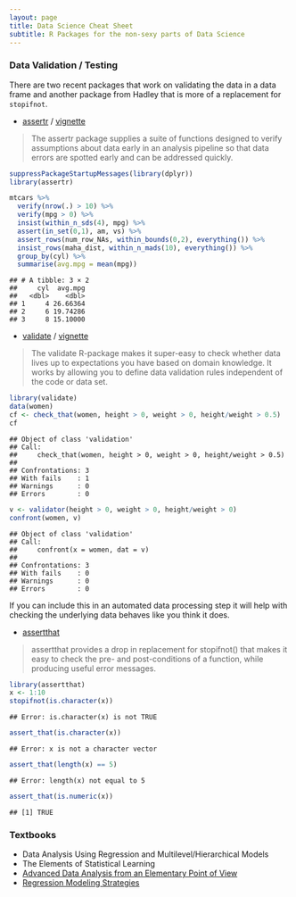 ```yaml
---
layout: page
title: Data Science Cheat Sheet
subtitle: R Packages for the non-sexy parts of Data Science
---
```


### Data Validation / Testing

There are two recent packages that work on validating the data in a data 
frame and another package from Hadley that is more of a replacement for
`stopifnot`.

* [assertr](https://github.com/ropenscilabs/assertr) / [vignette](https://cran.r-project.org/web/packages/assertr/vignettes/assertr.html)

> The assertr package supplies a suite of functions designed to verify assumptions about data early in an analysis pipeline so that data errors are spotted early and can be addressed quickly.




```r
suppressPackageStartupMessages(library(dplyr))
library(assertr)

mtcars %>%
  verify(nrow(.) > 10) %>%
  verify(mpg > 0) %>%
  insist(within_n_sds(4), mpg) %>%
  assert(in_set(0,1), am, vs) %>%
  assert_rows(num_row_NAs, within_bounds(0,2), everything()) %>%
  insist_rows(maha_dist, within_n_mads(10), everything()) %>%
  group_by(cyl) %>%
  summarise(avg.mpg = mean(mpg))
```

```
## # A tibble: 3 × 2
##     cyl  avg.mpg
##   <dbl>    <dbl>
## 1     4 26.66364
## 2     6 19.74286
## 3     8 15.10000
```


* [validate](https://github.com/data-cleaning/validate) / [vignette](https://cran.r-project.org/web/packages/validate/vignettes/intro.html)


> The validate R-package makes it super-easy to check whether data lives up to expectations you have based on domain knowledge. It works by allowing you to define data validation rules independent of the code or data set.
 


```r
library(validate)
data(women)
cf <- check_that(women, height > 0, weight > 0, height/weight > 0.5)
cf
```

```
## Object of class 'validation'
## Call:
##     check_that(women, height > 0, weight > 0, height/weight > 0.5)
## 
## Confrontations: 3
## With fails    : 1
## Warnings      : 0
## Errors        : 0
```

```r
v <- validator(height > 0, weight > 0, height/weight > 0)
confront(women, v)
```

```
## Object of class 'validation'
## Call:
##     confront(x = women, dat = v)
## 
## Confrontations: 3
## With fails    : 0
## Warnings      : 0
## Errors        : 0
```

If you can include this in an automated data processing step it will help
with checking the underlying data behaves like you think it does. 

* [assertthat](https://github.com/hadley/assertthat)

> assertthat provides a drop in replacement for stopifnot() that makes it easy to check the pre- and post-conditions of a function, while producing useful error messages.



```r
library(assertthat)
x <- 1:10
stopifnot(is.character(x))
```

```
## Error: is.character(x) is not TRUE
```

```r
assert_that(is.character(x))
```

```
## Error: x is not a character vector
```

```r
assert_that(length(x) == 5)
```

```
## Error: length(x) not equal to 5
```

```r
assert_that(is.numeric(x))
```

```
## [1] TRUE
```

### Textbooks

* Data Analysis Using Regression and Multilevel/Hierarchical Models
* The Elements of Statistical Learning
* [Advanced Data Analysis from an Elementary Point of View](http://www.stat.cmu.edu/~cshalizi/ADAfaEPoV/)
* [Regression Modeling Strategies](http://www.springer.com/gb/book/9781441929181)

